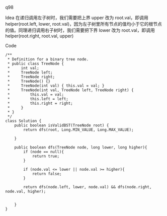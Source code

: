 q98

Idea
在递归调用左子树时，我们需要把上界 upper 改为 root.val，即调用 helper(root.left, lower, root.val)，因为左子树里所有节点的值均小于它的根节点的值。同理递归调用右子树时，我们需要把下界 lower 改为 root.val，即调用 helper(root.right, root.val, upper)

Code

```
/**
 * Definition for a binary tree node.
 * public class TreeNode {
 *     int val;
 *     TreeNode left;
 *     TreeNode right;
 *     TreeNode() {}
 *     TreeNode(int val) { this.val = val; }
 *     TreeNode(int val, TreeNode left, TreeNode right) {
 *         this.val = val;
 *         this.left = left;
 *         this.right = right;
 *     }
 * }
 */
class Solution {
    public boolean isValidBST(TreeNode root) {
        return dfs(root, Long.MIN_VALUE, Long.MAX_VALUE); 

    }

    public boolean dfs(TreeNode node, long lower, long higher){
        if (node == null){
            return true;
        }

        if (node.val <= lower || node.val >= higher){
            return false;
        }

        return dfs(node.left, lower, node.val) && dfs(node.right, node.val, higher);


    }
}

```

